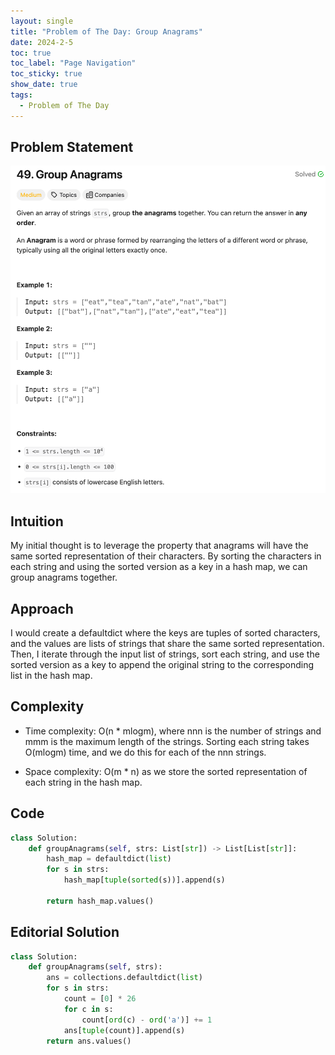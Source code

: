 ```yaml
---
layout: single
title: "Problem of The Day: Group Anagrams"
date: 2024-2-5
toc: true
toc_label: "Page Navigation"
toc_sticky: true
show_date: true
tags:
  - Problem of The Day
---
```


## Problem Statement

![problem](/assets/images/2024-02-05_17-01-41-problem-49.png)

## Intuition

My initial thought is to leverage the property that anagrams will have the same sorted representation of their characters. By sorting the characters in each string and using the sorted version as a key in a hash map, we can group anagrams together.

## Approach

I would create a defaultdict where the keys are tuples of sorted characters, and the values are lists of strings that share the same sorted representation. Then, I iterate through the input list of strings, sort each string, and use the sorted version as a key to append the original string to the corresponding list in the hash map.

## Complexity

- Time complexity:
O(n * mlogm), where nnn is the number of strings and mmm is the maximum length of the strings. Sorting each string takes O(mlog⁡m) time, and we do this for each of the nnn strings.

- Space complexity:
O(m * n) as we store the sorted representation of each string in the hash map.

## Code

```python
class Solution:
    def groupAnagrams(self, strs: List[str]) -> List[List[str]]:
        hash_map = defaultdict(list)
        for s in strs:
            hash_map[tuple(sorted(s))].append(s)
        
        return hash_map.values()
```

## Editorial Solution

```python
class Solution:
    def groupAnagrams(self, strs):
        ans = collections.defaultdict(list)
        for s in strs:
            count = [0] * 26
            for c in s:
                count[ord(c) - ord('a')] += 1
            ans[tuple(count)].append(s)
        return ans.values()
```